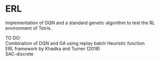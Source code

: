 # ERL

Implementation of DQN and a standard genetic algorithm to test the RL environment of Tetris.   

TO DO:  
Combination of DQN and GA using replay batch
Heuristic function  
ERL framework by Khadka and Turner (2018)  
SAC-discrete
